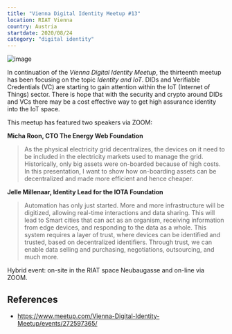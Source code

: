 ```yaml
---
title: "Vienna Digital Identity Meetup #13"
location: RIAT Vienna
country: Austria
startdate: 2020/08/24
category: "digital identity"
---
```


![image](https://live.staticflickr.com/2857/12139100654_402717d9f8_k_d.jpg)

In continuation of the *Vienna Digital Identity Meetup*, the thirteenth meetup has been focusing on the topic *Identity and IoT*. DIDs and Verifiable Credentials (VC) are starting to gain attention within the IoT (Internet of Things) sector. There is hope that with the security and crypto around DIDs and VCs there may be a cost effective way to get high assurance identity into the IoT space.

This meetup has featured two speakers via ZOOM:

**Micha Roon, CTO The Energy Web Foundation**

> As the physical electricity grid decentralizes, the devices on it need to be included in the electricity markets used to manage the grid. Historically, only big assets were on-boarded because of high costs. In this presentation, I want to show how on-boarding assets can be decentralized and made more efficient and hence cheaper.

**Jelle Millenaar, Identity Lead for the IOTA Foundation**

> Automation has only just started. More and more infrastructure will be digitized, allowing real-time interactions and data sharing. This will lead to Smart cities that can act as an organism, receiving information from edge devices, and responding to the data as a whole. This system requires a layer of trust, where devices can be identified and trusted, based on decentralized identifiers. Through trust, we can enable data selling and purchasing, negotiations, outsourcing, and much more.

Hybrid event: on-site in the RIAT space Neubaugasse and on-line via ZOOM.

## References
* https://www.meetup.com/Vienna-Digital-Identity-Meetup/events/272597365/
